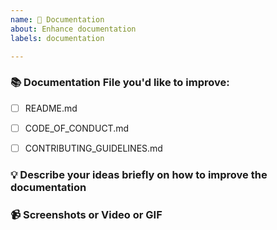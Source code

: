 ```yaml
---
name: 📔 Documentation
about: Enhance documentation
labels: documentation

---
```


### 📚 Documentation File you'd like to improve:

<!-- Let us know the files you'd like to enhance by checking the checkboxes `[x]`: -->

- [ ] README.md
- [ ] CODE_OF_CONDUCT.md
- [ ] CONTRIBUTING_GUIDELINES.md


### 💡 Describe your ideas briefly on how to improve the documentation

<!-- A clear and concise description of what your idea is -->


### 📹 Screenshots or Video or GIF

<!-- Attach screenshots or video of GIF if applicable -->

